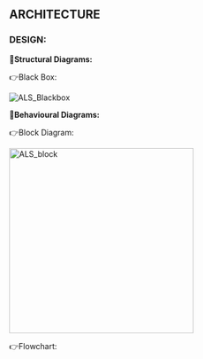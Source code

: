 ## ARCHITECTURE

### DESIGN:

**📌Structural Diagrams:**

👉Black Box:

![ALS_Blackbox](https://user-images.githubusercontent.com/98833151/155700398-a0d86d0b-6b09-4fd6-829c-42347e5ba770.png)

**📌Behavioural Diagrams:**

👉Block Diagram:

<img width="334" alt="ALS_block" src="https://user-images.githubusercontent.com/98833151/155695459-3b9d7a03-5a57-4597-8cd9-6711e2321fc9.png">

👉Flowchart:
